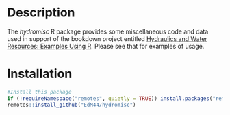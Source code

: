 <!-- README.md is generated from README.Rmd. Please edit that file -->

# Description

The *hydromisc* R package provides some miscellaneous code and data used
in support of the bookdown project entitled [Hydraulics and Water
Resources: Examples Using R](https://edm44.github.io/hydr-watres-book/).
Please see that for examples of usage.

# Installation

``` r
#Install this package
if (!requireNamespace("remotes", quietly = TRUE)) install.packages("remotes")
remotes::install_github("EdM44/hydromisc")
```
